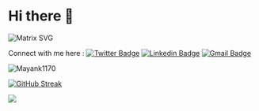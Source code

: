 # Hi there 👋
![Matrix SVG](https://raw.githubusercontent.com/rodrigograca31/rodrigograca31/master/matrix.svg)

Connect with me here :
[![Twitter Badge](https://img.shields.io/badge/-X/Twitter-darkred?style=flat-square&logo=twitter&logoColor=white&link=https://x.com/_mayank_ag)](https://x.com/_mayank_ag)
[![Linkedin Badge](https://img.shields.io/badge/-LinkedIn-blue?style=flat-square&logo=Linkedin&logoColor=white&link=https:https://www.linkedin.com/in/mayank-agarwal-162457199)](https://www.linkedin.com/in/mayank-agarwal-162457199)
[![Gmail Badge](https://img.shields.io/badge/-agarwalmayank1170@gmail.com-c14438?style=flat-square&logo=Gmail&logoColor=white&link=mailto:mayankaga1170@gmail.com)](mailto:mayankaga1170@gmail.com)

  <img src="https://github-readme-stats.vercel.app/api/top-langs?username=Mayank1170&show_icons=true&locale=en&layout=compact&theme=dark" alt="Mayank1170" />

[![GitHub Streak](https://streak-stats.demolab.com?user=Mayank1170&theme=dark)](https://git.io/streak-stats)

![](https://komarev.com/ghpvc/?username=Mayank1170&style=plastic)
  </p>
 
